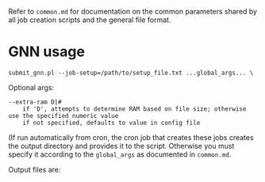 
Refer to `common.md` for documentation on the common parameters shared by all job creation scripts
and the general file format.

# GNN usage 

    submit_gnn.pl --job-setup=/path/to/setup_file.txt ...global_args... \
        

Optional args:

    --extra-ram D|#
        if 'D', attempts to determine RAM based on file size; otherwise use the specified numeric value
        if not specified, defaults to value in config file

(If run automatically from cron, the cron job that creates these jobs creates the output directory and
provides it to the script.  Otherwise you must specify it according to the `global_args` as documented
in `common.md`.

Output files are:

